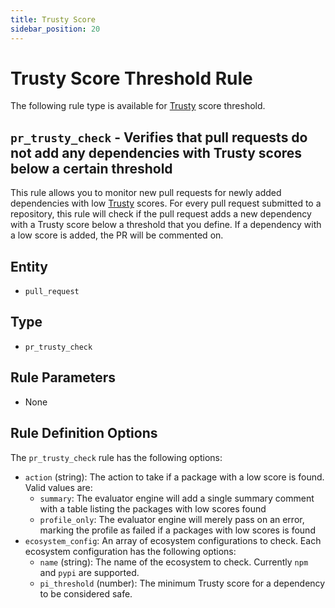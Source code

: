 ```yaml
---
title: Trusty Score
sidebar_position: 20
---
```


# Trusty Score Threshold Rule

The following rule type is available for [Trusty](https://www.trustypkg.dev/) score threshold.

## `pr_trusty_check` - Verifies that pull requests do not add any dependencies with Trusty scores below a certain threshold 

This rule allows you to monitor new pull requests for newly added dependencies with low
[Trusty](https://www.trustypkg.dev/) scores.
For every pull request submitted to a repository, this rule will check if the pull request adds a new dependency with
a Trusty score below a threshold that you define. If a dependency with a low score is added, the PR will be commented on.

## Entity
- `pull_request`

## Type
- `pr_trusty_check`

## Rule Parameters
- None

## Rule Definition Options

The `pr_trusty_check` rule has the following options:

- `action` (string): The action to take if a package with a low score is found. Valid values are:
  - `summary`: The evaluator engine will add a single summary comment with a table listing the packages with low scores found
  - `profile_only`: The evaluator engine will merely pass on an error, marking the profile as failed if a packages with low scores is found
- `ecosystem_config`: An array of ecosystem configurations to check. Each ecosystem configuration has the following options:
  - `name` (string): The name of the ecosystem to check. Currently `npm` and `pypi` are supported.
  - `pi_threshold` (number): The minimum Trusty score for a dependency to be considered safe.
